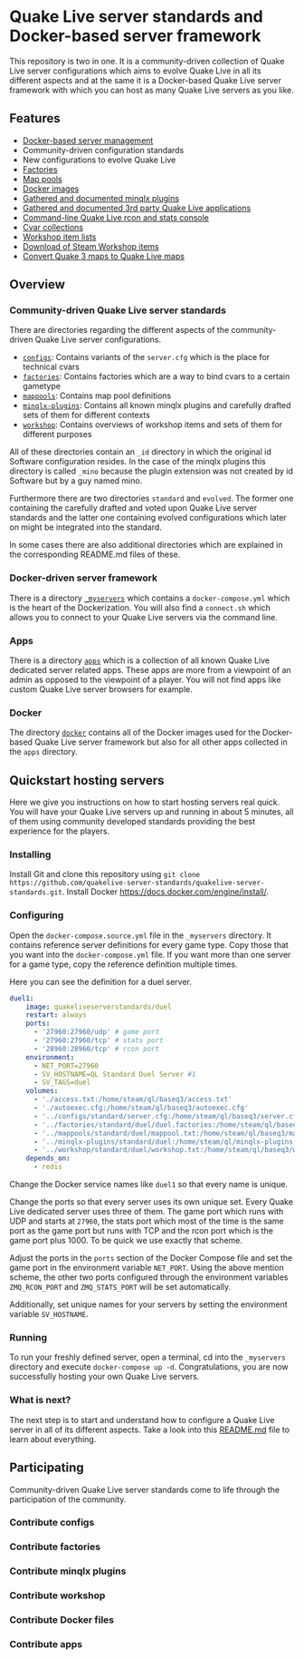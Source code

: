 # Quake Live server standards and Docker-based server framework

This repository is two in one. It is a community-driven collection of Quake Live server configurations which aims to evolve Quake Live in all its different aspects and at the same it is a Docker-based Quake Live server framework with which you can host as many Quake Live servers as you like.

## Features

- [Docker-based server management](https://github.com/quakelive-server-standards/quakelive-server-standards/tree/master/_myservers)
- Community-driven configuration standards
- New configurations to evolve Quake Live
- [Factories](https://github.com/quakelive-server-standards/quakelive-server-standards/tree/master/factories)
- [Map pools](https://github.com/quakelive-server-standards/quakelive-server-standards/tree/master/mappools)
- [Docker images](https://github.com/quakelive-server-standards/quakelive-server-standards/tree/master/docker)
- [Gathered and documented minqlx plugins](https://github.com/quakelive-server-standards/quakelive-server-standards/tree/master/minqlx-plugins/_plugins)
- [Gathered and documented 3rd party Quake Live applications](https://github.com/quakelive-server-standards/quakelive-server-standards/tree/master/apps)
- [Command-line Quake Live rcon and stats console](https://github.com/quakelive-server-standards/quakelive-server-standards/tree/master/_myservers#accessing-your-quake-live-servers-remotely-with-ql-console)
- [Cvar collections](https://github.com/quakelive-server-standards/quakelive-server-standards/blob/master/factories/cvars.md)
- [Workshop item lists](https://github.com/quakelive-server-standards/quakelive-server-standards/tree/master/workshop#workshop-item-lists)
- [Download of Steam Workshop items](https://github.com/quakelive-server-standards/quakelive-server-standards/tree/master/workshop#download-a-workshop-item)
- [Convert Quake 3 maps to Quake Live maps](https://github.com/quakelive-server-standards/quakelive-server-standards/tree/master/workshop#convert-a-quake-3-map-to-a-quake-live-map)

## Overview

### Community-driven Quake Live server standards

There are directories regarding the different aspects of the community-driven Quake Live server configurations.

- [`configs`](https://github.com/quakelive-server-standards/quakelive-server-standards/tree/master/configs): Contains variants of the `server.cfg` which is the place for technical cvars
- [`factories`](https://github.com/quakelive-server-standards/quakelive-server-standards/tree/master/factories): Contains factories which are a way to bind cvars to a certain gametype
- [`mappools`](https://github.com/quakelive-server-standards/quakelive-server-standards/tree/master/mappools): Contains map pool definitions
- [`minqlx-plugins`](https://github.com/quakelive-server-standards/quakelive-server-standards/tree/master/minqlx-plugins): Contains all known minqlx plugins and carefully drafted sets of them for different contexts
- [`workshop`](https://github.com/quakelive-server-standards/quakelive-server-standards/tree/master/workshop): Contains overviews of workshop items and sets of them for different purposes

All of these directories contain an `_id` directory in which the original id Software configuration resides. In the case of the minqlx plugins this directory is called `_mino` because the plugin extension was not created by id Software but by a guy named mino.

Furthermore there are two directories `standard` and `evolved`. The former one containing the carefully drafted and voted upon Quake Live server standards and the latter one containing evolved configurations which later on might be integrated into the standard.

In some cases there are also additional directories which are explained in the corresponding README.md files of these.

### Docker-driven server framework

There is a directory [`_myservers`](https://github.com/quakelive-server-standards/quakelive-server-standards/tree/master/_myservers) which contains a `docker-compose.yml` which is the heart of the Dockerization. You will also find a `connect.sh` which allows you to connect to your Quake Live servers via the command line.

### Apps

There is a directory [`apps`](https://github.com/quakelive-server-standards/quakelive-server-standards/tree/master/apps) which is a collection of all known Quake Live dedicated server related apps. These apps are more from a viewpoint of an admin as opposed to the viewpoint of a player. You will not find apps like custom Quake Live server browsers for example.

### Docker

The directory [`docker`](https://github.com/quakelive-server-standards/quakelive-server-standards/tree/master/docker) contains all of the Docker images used for the Docker-based Quake Live server framework but also for all other apps collected in the `apps` directory.

## Quickstart hosting servers

Here we give you instructions on how to start hosting servers real quick. You will have your Quake Live servers up and running in about 5 minutes, all of them using community developed standards providing the best experience for the players.

### Installing

Install Git and clone this repository using `git clone https://github.com/quakelive-server-standards/quakelive-server-standards.git`. Install Docker https://docs.docker.com/engine/install/.

### Configuring

Open the `docker-compose.source.yml` file in the `_myservers` directory. It contains reference server definitions for every game type. Copy those that you want into the `docker-compose.yml` file. If you want more than one server for a game type, copy the reference definition multiple times.

Here you can see the definition for a duel server.

```yml
duel1:
    image: quakeliveserverstandards/duel
    restart: always
    ports:
      - '27960:27960/udp' # game port
      - '27960:27960/tcp' # stats port
      - '28960:28960/tcp' # rcon port
    environment:
      - NET_PORT=27960
      - SV_HOSTNAME=QL Standard Duel Server #1
      - SV_TAGS=duel
    volumes:
      - './access.txt:/home/steam/ql/baseq3/access.txt'
      - './autoexec.cfg:/home/steam/ql/baseq3/autoexec.cfg'
      - '../configs/standard/server.cfg:/home/steam/ql/baseq3/server.cfg'
      - '../factories/standard/duel/duel.factories:/home/steam/ql/baseq3/scripts/duel.factories'
      - '../mappools/standard/duel/mappool.txt:/home/steam/ql/baseq3/mappool.txt'
      - '../minqlx-plugins/standard/duel:/home/steam/ql/minqlx-plugins'
      - '../workshop/standard/duel/workshop.txt:/home/steam/ql/baseq3/workshop.txt'
    depends_on: 
      - redis
```

Change the Docker service names like `duel1` so that every name is unique.

Change the ports so that every server uses its own unique set. Every Quake Live dedicated server uses three of them. The game port which runs with UDP and starts at `27960`, the stats port which most of the time is the same port as the game port but runs with TCP and the rcon port which is the game port plus 1000. To be quick we use exactly that scheme.

Adjust the ports in the `ports` section of the Docker Compose file and set the game port in the environment variable `NET_PORT`. Using the above mention scheme, the other two ports configured through the environment variables `ZMQ_RCON_PORT` and `ZMQ_STATS_PORT` will be set automatically.

Additionally, set unique names for your servers by setting the environment variable `SV_HOSTNAME`.

### Running

To run your freshly defined server, open a terminal, cd into the `_myservers` directory and execute `docker-compose up -d`. Congratulations, you are now successfully hosting your own Quake Live servers.

### What is next?

The next step is to start and understand how to configure a Quake Live server in all of its different aspects. Take a look into this [README.md](https://github.com/quakelive-server-standards/quakelive-server-standards/tree/master/_myservers#readme) file to learn about everything.

## Participating

Community-driven Quake Live server standards come to life through the participation of the community.

### Contribute configs

### Contribute factories

### Contribute minqlx plugins

### Contribute workshop

### Contribute Docker files

### Contribute apps
